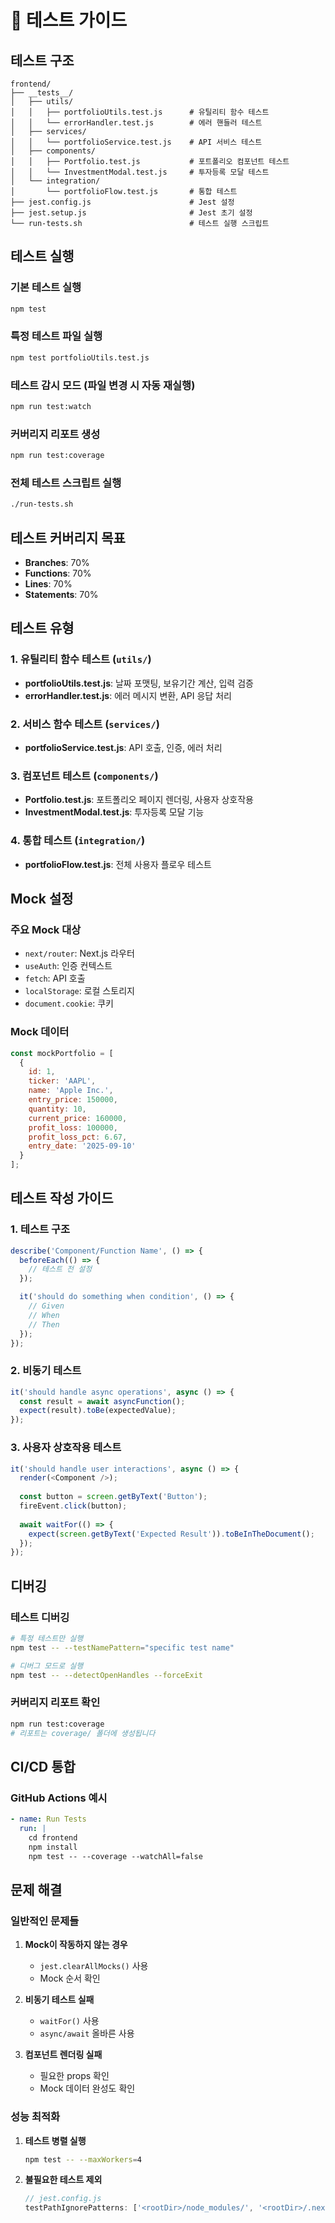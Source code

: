 # 🧪 테스트 가이드

## 테스트 구조

```
frontend/
├── __tests__/
│   ├── utils/
│   │   ├── portfolioUtils.test.js      # 유틸리티 함수 테스트
│   │   └── errorHandler.test.js        # 에러 핸들러 테스트
│   ├── services/
│   │   └── portfolioService.test.js    # API 서비스 테스트
│   ├── components/
│   │   ├── Portfolio.test.js           # 포트폴리오 컴포넌트 테스트
│   │   └── InvestmentModal.test.js     # 투자등록 모달 테스트
│   └── integration/
│       └── portfolioFlow.test.js       # 통합 테스트
├── jest.config.js                      # Jest 설정
├── jest.setup.js                       # Jest 초기 설정
└── run-tests.sh                        # 테스트 실행 스크립트
```

## 테스트 실행

### 기본 테스트 실행
```bash
npm test
```

### 특정 테스트 파일 실행
```bash
npm test portfolioUtils.test.js
```

### 테스트 감시 모드 (파일 변경 시 자동 재실행)
```bash
npm run test:watch
```

### 커버리지 리포트 생성
```bash
npm run test:coverage
```

### 전체 테스트 스크립트 실행
```bash
./run-tests.sh
```

## 테스트 커버리지 목표

- **Branches**: 70%
- **Functions**: 70%
- **Lines**: 70%
- **Statements**: 70%

## 테스트 유형

### 1. 유틸리티 함수 테스트 (`utils/`)
- **portfolioUtils.test.js**: 날짜 포맷팅, 보유기간 계산, 입력 검증
- **errorHandler.test.js**: 에러 메시지 변환, API 응답 처리

### 2. 서비스 함수 테스트 (`services/`)
- **portfolioService.test.js**: API 호출, 인증, 에러 처리

### 3. 컴포넌트 테스트 (`components/`)
- **Portfolio.test.js**: 포트폴리오 페이지 렌더링, 사용자 상호작용
- **InvestmentModal.test.js**: 투자등록 모달 기능

### 4. 통합 테스트 (`integration/`)
- **portfolioFlow.test.js**: 전체 사용자 플로우 테스트

## Mock 설정

### 주요 Mock 대상
- `next/router`: Next.js 라우터
- `useAuth`: 인증 컨텍스트
- `fetch`: API 호출
- `localStorage`: 로컬 스토리지
- `document.cookie`: 쿠키

### Mock 데이터
```javascript
const mockPortfolio = [
  {
    id: 1,
    ticker: 'AAPL',
    name: 'Apple Inc.',
    entry_price: 150000,
    quantity: 10,
    current_price: 160000,
    profit_loss: 100000,
    profit_loss_pct: 6.67,
    entry_date: '2025-09-10'
  }
];
```

## 테스트 작성 가이드

### 1. 테스트 구조
```javascript
describe('Component/Function Name', () => {
  beforeEach(() => {
    // 테스트 전 설정
  });

  it('should do something when condition', () => {
    // Given
    // When
    // Then
  });
});
```

### 2. 비동기 테스트
```javascript
it('should handle async operations', async () => {
  const result = await asyncFunction();
  expect(result).toBe(expectedValue);
});
```

### 3. 사용자 상호작용 테스트
```javascript
it('should handle user interactions', async () => {
  render(<Component />);
  
  const button = screen.getByText('Button');
  fireEvent.click(button);
  
  await waitFor(() => {
    expect(screen.getByText('Expected Result')).toBeInTheDocument();
  });
});
```

## 디버깅

### 테스트 디버깅
```bash
# 특정 테스트만 실행
npm test -- --testNamePattern="specific test name"

# 디버그 모드로 실행
npm test -- --detectOpenHandles --forceExit
```

### 커버리지 리포트 확인
```bash
npm run test:coverage
# 리포트는 coverage/ 폴더에 생성됩니다
```

## CI/CD 통합

### GitHub Actions 예시
```yaml
- name: Run Tests
  run: |
    cd frontend
    npm install
    npm test -- --coverage --watchAll=false
```

## 문제 해결

### 일반적인 문제들

1. **Mock이 작동하지 않는 경우**
   - `jest.clearAllMocks()` 사용
   - Mock 순서 확인

2. **비동기 테스트 실패**
   - `waitFor()` 사용
   - `async/await` 올바른 사용

3. **컴포넌트 렌더링 실패**
   - 필요한 props 확인
   - Mock 데이터 완성도 확인

### 성능 최적화

1. **테스트 병렬 실행**
   ```bash
   npm test -- --maxWorkers=4
   ```

2. **불필요한 테스트 제외**
   ```javascript
   // jest.config.js
   testPathIgnorePatterns: ['<rootDir>/node_modules/', '<rootDir>/.next/']
   ```






